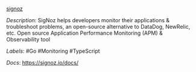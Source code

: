 [signoz](https://github.com/SigNoz/signoz)

*Description*: SigNoz helps developers monitor their applications & troubleshoot problems, an open-source alternative to DataDog, NewRelic, etc. Open source Application Performance Monitoring (APM) & Observability tool

*Labels*: #Go #Monitoring #TypeScript

*Docs*: https://signoz.io/docs/
